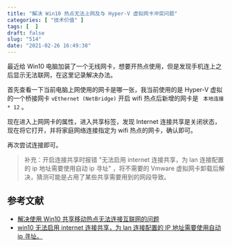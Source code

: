```yaml
---
title: "解决 Win10 热点无法上网及与 Hyper-V 虚拟网卡冲突问题"
categories: [ "技术价值" ]
tags: [  ]
draft: false
slug: "514"
date: "2021-02-26 16:49:38"
---
```


最近给 Win10 电脑加装了一个无线网卡，想要开热点使用，但是发现手机连上之后显示无法联网，在这里记录解决办法。

首先查看一下当前电脑上网使用的网卡是哪一张，我当前使用的是 Hyper-V 虚拟的一个桥接网卡 `vEthernet (NetBridge)` 开启 wifi 热点后新增的网卡是 ` 本地连接* 12` 。

现在进入上网网卡的属性，进入共享标签，发现 Internet 连接共享是关闭状态，现在将它打开，并将家庭网络连接指定为 wifi 热点的网卡，确认即可。

再次尝试连接即可。

> 补充：开启连接共享时报错 "无法启用 internet 连接共享，为 lan 连接配置的 ip 地址需要使用自动 ip 寻址" ，将不需要的 Vmware 虚拟网卡卸载后解决，猜测可能是占用了某些共享需要用到的网段导致。

## 参考文献

- [解决使用 Win10 共享移动热点无法连接互联网的问题](https://github.com/Ruikuan/blog/issues/51)
- [win10 无法启用 internet 连接共享，为 lan 连接配置的 IP 地址需要使用自动 ip 寻址。](https://www.cnblogs.com/handsome1013/p/13957581.html)
